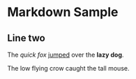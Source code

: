 # Markdown Sample
## Line two

The *quick fox* [jumped](http://cjfhall.com) over the **lazy dog**.

The low flying crow caught the tall mouse.



